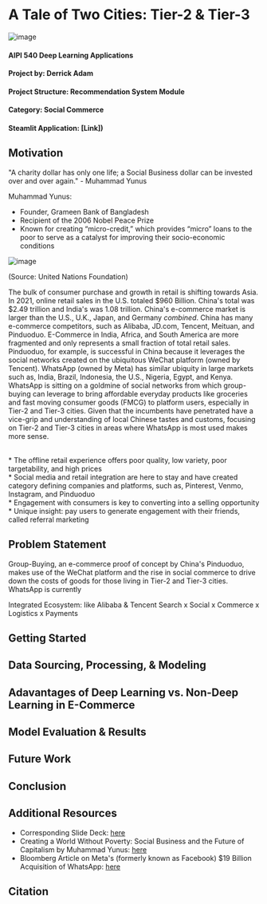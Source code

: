 # A Tale of Two Cities: Tier-2 & Tier-3
![image](https://user-images.githubusercontent.com/78511177/182169566-c93f872b-daa2-469c-9f91-8e5c6c795308.png)

#### AIPI 540 Deep Learning Applications
#### Project by: Derrick Adam
#### Project Structure: Recommendation System Module
#### Category: Social Commerce
#### Steamlit Application: [Link])

Motivation
----------
"A charity dollar has only one life; a Social Business dollar can be invested over and over again." - Muhammad Yunus

Muhammad Yunus: 
* Founder, Grameen Bank of Bangladesh 
* Recipient of the  2006 Nobel Peace Prize
* Known for creating “micro-credit,” which provides “micro” loans to the poor to serve as a catalyst for improving their socio-economic                       conditions




![image](https://user-images.githubusercontent.com/78511177/182180113-fd012614-6a32-416d-95ec-9816a387d8f4.png)

(Source: United Nations Foundation)

The bulk of consumer purchase and growth in retail is shifting towards Asia. In 2021, online retail sales in the U.S. totaled $960 Billion. China's total was $2.49 trillion and India's was 1.08 trillion. China's e-commerce market is larger than the U.S., U.K., Japan, and Germany *combined*. China has many e-commerce competitors, such as Alibaba, JD.com, Tencent, Meituan, and Pinduoduo. E-Commerce in India, Africa, and South America are more fragmented and only represents a small fraction of total retail sales. Pinduoduo, for example, is successful in China because it leverages the social networks created on the ubiquitous WeChat platform (owned by Tencent). WhatsApp (owned by Meta) has similar ubiquity in large markets such as, India, Brazil, Indonesia, the U.S., Nigeria, Egypt, and Kenya. WhatsApp is sitting on a goldmine of social networks from which group-buying can leverage to bring affordable everyday products like groceries and fast moving consumer goods (FMCG) to platform users, especially in Tier-2 and Tier-3 cities. Given that the incumbents have penetrated have a vice-grip and understanding of local Chinese tastes and customs, focusing on Tier-2 and Tier-3 cities in areas where WhatsApp is most used makes more sense. 

<br>
* The offline retail experience offers poor quality, low variety, poor targetability, and high prices
<br>
* Social media and retail integration are here to stay and have created category defining companies and platforms, such as, Pinterest, Venmo, Instagram, and Pinduoduo
<br>
* Engagement with consumers is key to converting into a selling opportunity
<br>
* Unique insight: pay users to generate engagement with their friends, called referral marketing


Problem Statement
-----------------
Group-Buying, an e-commerce proof of concept by China's Pinduoduo, makes use of the WeChat platform and the rise in social commerce to drive down the costs of goods for those living in Tier-2 and Tier-3 cities. WhatsApp is currently 

Integrated Ecosystem: like Alibaba & Tencent
Search x Social x Commerce x Logistics x Payments

Getting Started
---------------

Data Sourcing, Processing, & Modeling
-------------------------------------

Adavantages of Deep Learning vs. Non-Deep Learning in E-Commerce
---------------

Model Evaluation & Results
----------------------------

Future Work
------------

Conclusion
----------

Additional Resources
--------------------
* Corresponding Slide Deck: [here](https://prodduke-my.sharepoint.com/:p:/g/personal/da204_duke_edu/EScIg4CKoqJOqLhn_NIefk8Bj4aZ5zOENWZVOYkwIkT7zg?e=WjJlps)
* Creating a World Without Poverty: Social Business and the Future of Capitalism by Muhammad Yunus: [here](https://www.amazon.com/Creating-World-Without-Poverty-Capitalism/dp/1586486675/ref=sr_1_1?crid=2M36RNX09TRDJ&keywords=Creating+a+World+Without+Poverty%3A+Social+Business+and+the+Future+of+Capitalism+by+Muhammad+Yunus&qid=1659367467&sprefix=creating+a+world+without+poverty+social+business+and+the+future+of+capitalism+by+muhammad+yunus%2Caps%2C147&sr=8-1)
* Bloomberg Article on Meta's (formerly known as Facebook) $19 Billion Acquisition of WhatsApp: [here](https://www.bloomberg.com/opinion/articles/2022-07-25/zuckerberg-s-bet-on-whatsapp-might-not-pay-off)

Citation
--------
